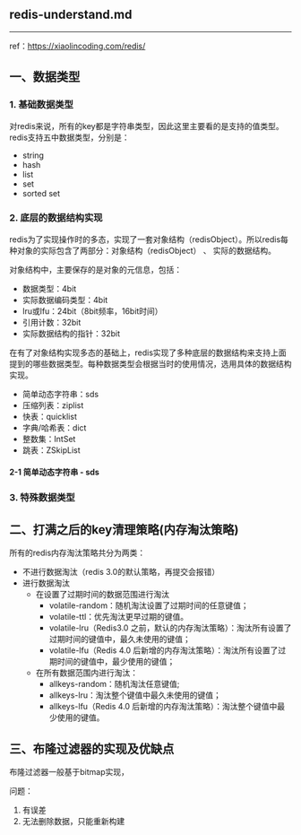 redis-understand.md
---
---

ref：https://xiaolincoding.com/redis/

## 一、数据类型

### 1. 基础数据类型

对redis来说，所有的key都是字符串类型，因此这里主要看的是支持的值类型。redis支持五中数据类型，分别是：

- string
- hash
- list
- set
- sorted set

### 2. 底层的数据结构实现

redis为了实现操作时的多态，实现了一套对象结构（redisObject）。所以redis每种对象的实际包含了两部分：对象结构（redisObject） 、 实际的数据结构。

对象结构中，主要保存的是对象的元信息，包括：
- 数据类型：4bit
- 实际数据编码类型：4bit
- lru或lfu：24bit（8bit频率，16bit时间）
- 引用计数：32bit
- 实际数据结构的指针：32bit

在有了对象结构实现多态的基础上，redis实现了多种底层的数据结构来支持上面提到的哪些数据类型。每种数据类型会根据当时的使用情况，选用具体的数据结构实现。

- 简单动态字符串：sds
- 压缩列表：ziplist
- 快表：quicklist
- 字典/哈希表：dict
- 整数集：IntSet
- 跳表：ZSkipList

#### 2-1 简单动态字符串 - sds

### 3. 特殊数据类型

## 二、打满之后的key清理策略(内存淘汰策略)
所有的redis内存淘汰策略共分为两类：
- 不进行数据淘汰（redis 3.0的默认策略，再提交会报错）
- 进行数据淘汰
  - 在设置了过期时间的数据范围进行淘汰
    - volatile-random：随机淘汰设置了过期时间的任意键值；
    - volatile-ttl：优先淘汰更早过期的键值。
    - volatile-lru（Redis3.0 之前，默认的内存淘汰策略）：淘汰所有设置了过期时间的键值中，最久未使用的键值；
    - volatile-lfu（Redis 4.0 后新增的内存淘汰策略）：淘汰所有设置了过期时间的键值中，最少使用的键值；
  - 在所有数据范围内进行淘汰：
    - allkeys-random：随机淘汰任意键值;
    - allkeys-lru：淘汰整个键值中最久未使用的键值；
    - allkeys-lfu（Redis 4.0 后新增的内存淘汰策略）：淘汰整个键值中最少使用的键值。

## 三、布隆过滤器的实现及优缺点

布隆过滤器一般基于bitmap实现，

问题：
1. 有误差
2. 无法删除数据，只能重新构建
